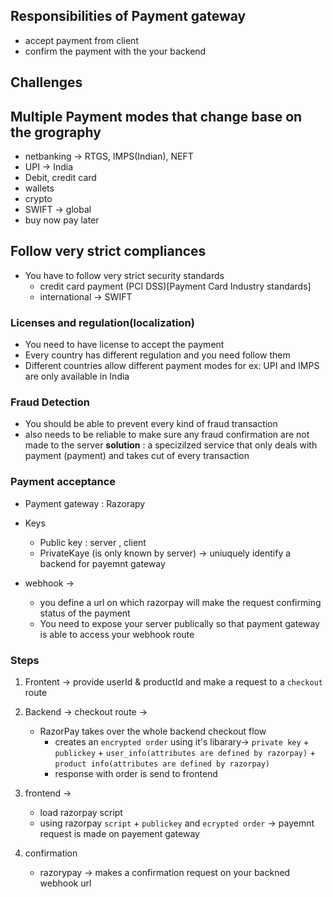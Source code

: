 ## Responsibilities of Payment gateway
  * accept payment from client
  * confirm the payment with the your backend

## Challenges

## Multiple Payment modes that change base on the grography
* netbanking -> RTGS, IMPS(Indian), NEFT
* UPI -> India
* Debit, credit card
* wallets
* crypto
* SWIFT -> global
* buy now pay later

## Follow very strict compliances
* You have to follow very strict security standards
    * credit card payment (PCI DSS)[Payment Card Industry standards]
    * international -> SWIFT

### Licenses and regulation(localization)
* You need to have license to accept the payment
* Every country has different regulation and you need follow them
* Different countries allow different payment modes for ex: UPI and IMPS are only available in India

### Fraud Detection
* You should be able to prevent every kind of fraud transaction
* also needs to be reliable to make sure any fraud confirmation are not made to the server
**solution** : a specizilzed service that only deals with payment (payment) and takes cut of every transaction



### Payment acceptance

* Payment gateway : Razorapy

* Keys
    * Public key : server , client
    * PrivateKaye (is only known by server) -> uniuquely identify a backend for payemnt gateway

* webhook ->
    * you define a url on which razorpay will make the request confirming status of the payment
    * You need to expose your server publically so that payment gateway is able to access your webhook route

### Steps
1. Frontent -> provide userId & productId and make a request to a `checkout` route

2. Backend -> checkout route ->
    * RazorPay takes over the whole backend checkout flow
        * creates an `encrypted order` using it's libarary-> `private key` + `publickey` + `user_info(attributes are defined by razorpay)` + `product info(attributes are defined by razorpay)`
        * response with order is send to frontend

3. frontend ->
    * load razorpay script
    * using razorpay `script` + `publickey` and `ecrypted order` -> payemnt request is made on payement gateway

4. confirmation
    * razorypay -> makes a confirmation request on your backned webhook url
